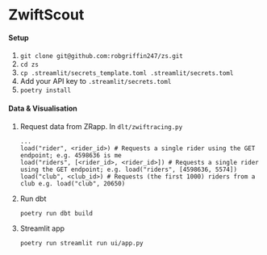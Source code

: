 # ZwiftScout

#### Setup

1. ``git clone git@github.com:robgriffin247/zs.git``
1. ``cd zs``
1. ``cp .streamlit/secrets_template.toml .streamlit/secrets.toml``
1. Add your API key to ``.streamlit/secrets.toml``
1. ``poetry install``

#### Data & Visualisation

1. Request data from ZRapp. In ``dlt/zwiftracing.py``
    ```
    ...
    load("rider", <rider_id>) # Requests a single rider using the GET endpoint; e.g. 4598636 is me
    load("riders", [<rider_id>, <rider_id>]) # Requests a single rider using the GET endpoint; e.g. load("riders", [4598636, 5574])
    load("club", <club_id>) # Requests (the first 1000) riders from a club e.g. load("club", 20650)
    ```
1. Run dbt
    ```
    poetry run dbt build
    ```
1. Streamlit app
    ```
    poetry run streamlit run ui/app.py
    ```
